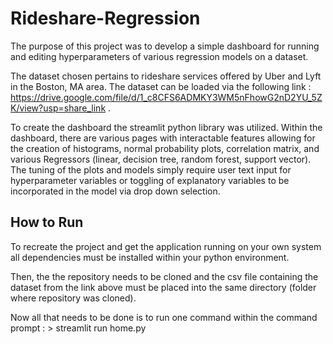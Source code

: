# Rideshare-Regression

The purpose of this project was to develop a simple dashboard for running and editing hyperparameters of various regression models on a dataset.

The dataset chosen pertains to rideshare services offered by Uber and Lyft in the Boston, MA area. The dataset can be loaded via the following link : https://drive.google.com/file/d/1_c8CFS6ADMKY3WM5nFhowG2nD2YU_5ZK/view?usp=share_link . 

To create the dashboard the streamlit python library was utilized. Within the dashboard, there are various pages with interactable features allowing for the creation of histograms, normal probability plots, correlation matrix, and various Regressors (linear, decision tree, random forest, support vector). The tuning of the plots and models simply require user text input for hyperparameter variables or toggling of explanatory variables to be incorporated in the model via drop down selection.


## How to Run

To recreate the project and get the application running on your own system all dependencies must be installed within your python environment.

Then, the the repository needs to be cloned and the csv file containing the dataset from the link above must be placed into the same directory (folder where repository was cloned).

Now all that needs to be done is to run one command within the command prompt : > streamlit run home.py
